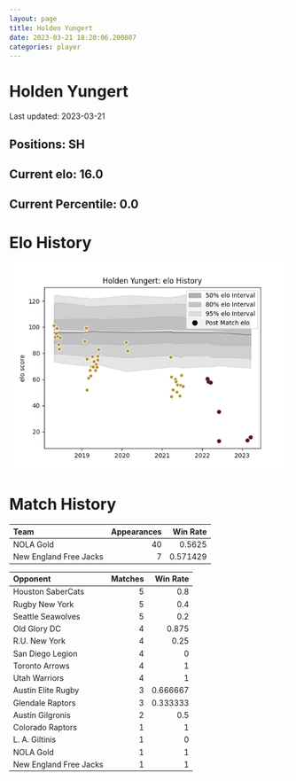 ```yaml
---  
layout: page  
title: Holden Yungert  
date: 2023-03-21 18:20:06.200807  
categories: player  
---
```

# Holden Yungert


Last updated: 2023-03-21
## Positions: SH

## Current elo: 16.0

## Current Percentile: 0.0

# Elo History


![elo history](history_HoldenYungert.png)
# Match History


| Team                   |   Appearances |   Win Rate |
|:-----------------------|--------------:|-----------:|
| NOLA Gold              |            40 |   0.5625   |
| New England Free Jacks |             7 |   0.571429 |

| Opponent               |   Matches |   Win Rate |
|:-----------------------|----------:|-----------:|
| Houston SaberCats      |         5 |   0.8      |
| Rugby New York         |         5 |   0.4      |
| Seattle Seawolves      |         5 |   0.2      |
| Old Glory DC           |         4 |   0.875    |
| R.U. New York          |         4 |   0.25     |
| San Diego Legion       |         4 |   0        |
| Toronto Arrows         |         4 |   1        |
| Utah Warriors          |         4 |   1        |
| Austin Elite Rugby     |         3 |   0.666667 |
| Glendale Raptors       |         3 |   0.333333 |
| Austin Gilgronis       |         2 |   0.5      |
| Colorado Raptors       |         1 |   1        |
| L. A. Giltinis         |         1 |   0        |
| NOLA Gold              |         1 |   1        |
| New England Free Jacks |         1 |   1        |